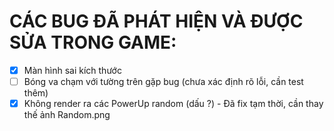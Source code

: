 # CÁC BUG ĐÃ PHÁT HIỆN VÀ ĐƯỢC SỬA TRONG GAME:

- [x] Màn hình sai kích thước
- [ ] Bóng va chạm với tường trên gặp bug (chưa xác định rõ lỗi, cần test thêm)
- [x] Không render ra các PowerUp random (dấu ?) - Đã fix tạm thời, cần thay thế ảnh Random.png